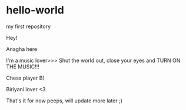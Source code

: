 # hello-world
my first repository


Hey!

Anagha here

I'm a music lover>>> Shut the world out, close your eyes and TURN ON THE MUSIC!!!

Chess player B)

Biriyani lover <3

That's it for now peeps, will update more later ;)
